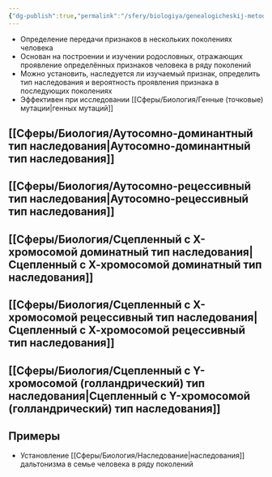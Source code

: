 ```yaml
---
{"dg-publish":true,"permalink":"/sfery/biologiya/genealogicheskij-metod/","tags":["Генетика"]}
---
```


- Определение передачи признаков в нескольких поколениях человека
- Основан на построении и изучении родословных, отражающих проявление определённых признаков человека в ряду поколений 
- Можно установить, наследуется ли изучаемый признак, определить тип наследования и вероятность проявления признака в последующих поколениях
- Эффективен при исследовании [[Сферы/Биология/Генные (точковые) мутации\|генных мутаций]]
## [[Сферы/Биология/Аутосомно-доминантный тип наследования\|Аутосомно-доминантный тип наследования]]
## [[Сферы/Биология/Аутосомно-рецессивный тип наследования\|Аутосомно-рецессивный тип наследования]] 
## [[Сферы/Биология/Сцепленный с Х-хромосомой доминатный тип наследования\|Сцепленный с Х-хромосомой доминатный тип наследования]]
## [[Сферы/Биология/Сцепленный с Х-хромосомой рецессивный тип наследования\|Сцепленный с Х-хромосомой рецессивный тип наследования]]
## [[Сферы/Биология/Сцепленный с Y-хромосомой (голландрический) тип наследования\|Сцепленный с Y-хромосомой (голландрический) тип наследования]] 
## Примеры
- Установление [[Сферы/Биология/Наследование\|наследования]] дальтонизма в семье человека в ряду поколений
